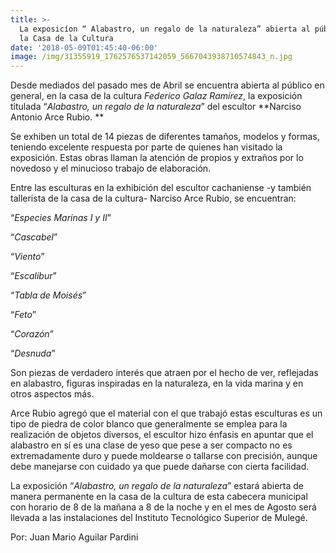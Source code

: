```yaml
---
title: >-
  La exposicíon “ Alabastro, un regalo de la naturaleza” abierta al público en
  la Casa de la Cultura
date: '2018-05-09T01:45:40-06:00'
image: /img/31355919_1762576537142059_5667043938710574843_n.jpg
---
```

Desde mediados del pasado mes de Abril se encuentra abierta al público en general, en la casa de la cultura _Federico Galaz Ramírez_, la exposición titulada “_Alabastro, un regalo de la naturaleza_” del escultor **Narciso Antonio Arce Rubio.**

Se exhiben un total de 14 piezas de diferentes tamaños, modelos y formas, teniendo excelente respuesta por parte de quienes han visitado la exposición. Estas obras llaman la atención de propios y extraños por lo novedoso y el minucioso trabajo de elaboración.

Entre las esculturas en la exhibición del escultor cachaniense -y también tallerista de la casa de la cultura- Narciso Arce Rubio, se encuentran: 

“_Especies Marinas I y II_”

“_Cascabel_”

“_Viento_”

“_Escalibur_”

“_Tabla de Moisés_”

“_Feto_”

“_Corazón_”

“_Desnuda_”



 Son piezas de verdadero interés que atraen por el hecho de ver, reflejadas en alabastro, figuras inspiradas en la naturaleza, en la vida marina y en otros aspectos más.

Arce Rubio agregó que el material con el que trabajó estas esculturas es un tipo de piedra de color blanco que generalmente se emplea para la realización de objetos diversos, el escultor hizo énfasis en apuntar que el alabastro en sí es una clase de yeso que pese a ser  compacto no es extremadamente duro y puede moldearse o tallarse con precisión, aunque debe manejarse con cuidado ya que puede dañarse con cierta facilidad.

La exposición “_Alabastro, un regalo de la naturaleza_” estará abierta de manera permanente en la casa de la cultura de esta cabecera municipal con horario de 8 de la mañana a 8 de la noche y en el mes de Agosto será llevada a las instalaciones del Instituto Tecnológico Superior de Mulegé.



Por: Juan Mario Aguilar Pardini
